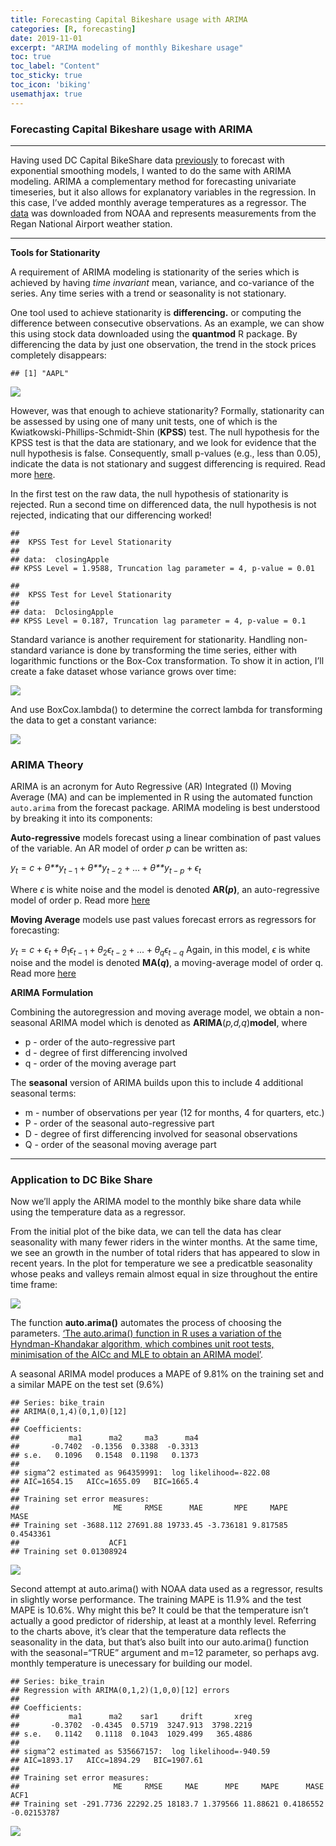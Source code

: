 ```yaml
---
title: Forecasting Capital Bikeshare usage with ARIMA
categories: [R, forecasting]
date: 2019-11-01
excerpt: "ARIMA modeling of monthly Bikeshare usage"
toc: true
toc_label: "Content"
toc_sticky: true
toc_icon: 'biking'
usemathjax: true
---
```



### Forecasting Capital Bikeshare usage with ARIMA

------------------------------------------------------------------------

Having used DC Capital BikeShare data
[previously](https://rsolter.github.io/r/forecasting/Monthly_Bike_Forecast_ETS/)
to forecast with exponential smoothing models, I wanted to do the same
with ARIMA modeling. ARIMA a complementary method for forecasting
univariate timeseries, but it also allows for explanatory variables in
the regression. In this case, I’ve added monthly average temperatures as
a regressor. The
[data](https://www.ncei.noaa.gov/access/search/data-search/global-summary-of-the-month)
was downloaded from NOAA and represents measurements from the Regan
National Airport weather station.

------------------------------------------------------------------------

**Tools for Stationarity**


A requirement of ARIMA modeling is stationarity of the series which is
achieved by having *time invariant* mean, variance, and co-variance of
the series. Any time series with a trend or seasonality is not
stationary.

One tool used to achieve stationarity is **differencing.** or computing
the difference between consecutive observations. As an example, we can
show this using stock data downloaded using the **quantmod** R package.
By differencing the data by just one observation, the trend in the stock
prices completely disappears:

    ## [1] "AAPL"

![](/rblogging/2019/11/01/Monthly_Bike_Forecast_files/differencing_example.png)

However, was that enough to achieve stationarity? Formally, stationarity
can be assessed by using one of many unit tests, one of which is the
Kwiatkowski-Phillips-Schmidt-Shin (**KPSS**) test. The null hypothesis
for the KPSS test is that the data are stationary, and we look for
evidence that the null hypothesis is false. Consequently, small p-values
(e.g., less than 0.05), indicate the data is not stationary and suggest
differencing is required. Read more
[here](https://nwfsc-timeseries.github.io/atsa-labs/sec-boxjenkins-aug-dickey-fuller.html).

In the first test on the raw data, the null hypothesis of stationarity
is rejected. Run a second time on differenced data, the null hypothesis
is not rejected, indicating that our differencing worked!

    ##
    ##  KPSS Test for Level Stationarity
    ##
    ## data:  closingApple
    ## KPSS Level = 1.9588, Truncation lag parameter = 4, p-value = 0.01

    ##
    ##  KPSS Test for Level Stationarity
    ##
    ## data:  DclosingApple
    ## KPSS Level = 0.187, Truncation lag parameter = 4, p-value = 0.1

Standard variance is another requirement for stationarity. Handling
non-standard variance is done by transforming the time series, either
with logarithmic functions or the Box-Cox transformation. To show it in
action, I’ll create a fake dataset whose variance grows over time:

![](/rblogging/2019/11/01/Monthly_Bike_Forecast_files/heteroskedasticity-1.png)

And use BoxCox.lambda() to determine the correct lambda for transforming
the data to get a constant variance:

![](/rblogging/2019/11/01/Monthly_Bike_Forecast_files/Box-Cox-1.png)

### ARIMA Theory

ARIMA is an acronym for Auto Regressive (AR) Integrated (I) Moving
Average (MA) and can be implemented in R using the automated function
`auto.arima` from the forecast package. ARIMA modeling is best
understood by breaking it into its components:

**Auto-regressive** models forecast using a linear combination of past
values of the variable. An AR model of order *p* can be written as:

*y*<sub>*t*</sub> = *c* + *θ**y*<sub>*t* − 1</sub> + *θ**y*<sub>*t* − 2</sub> + ... + *θ**y*<sub>*t* − *p*</sub> + *ϵ*<sub>*t*</sub>

Where *ϵ* is white noise and the model is denoted **AR(*p*)**, an
auto-regressive model of order p. Read more
[here](https://otexts.com/fpp2/AR.html)

**Moving Average** models use past values forecast errors as regressors
for forecasting:

*y*<sub>*t*</sub> = *c* + *ϵ*<sub>*t*</sub> + *θ*<sub>1</sub>*ϵ*<sub>*t* − 1</sub> + *θ*<sub>2</sub>*ϵ*<sub>*t* − 2</sub> + ... + *θ*<sub>*q*</sub>*ϵ*<sub>*t* − *q*</sub>
 Again, in this model, *ϵ* is white noise and the model is denoted
**MA(*q*)**, a moving-average model of order q. Read more
[here](https://otexts.com/fpp2/MA.html)

**ARIMA Formulation**

Combining the autoregression and moving average model, we obtain a
non-seasonal ARIMA model which is denoted as
**ARIMA**(*p,d,q*)**model**, where

-   p - order of the auto-regressive part
-   d - degree of first differencing involved
-   q - order of the moving average part

The **seasonal** version of ARIMA builds upon this to include 4
additional seasonal terms:

-   m - number of observations per year (12 for months, 4 for quarters,
    etc.)
-   P - order of the seasonal auto-regressive part
-   D - degree of first differencing involved for seasonal observations
-   Q - order of the seasonal moving average part

------------------------------------------------------------------------

### Application to DC Bike Share

Now we’ll apply the ARIMA model to the monthly bike share data while
using the temperature data as a regressor.

From the initial plot of the bike data, we can tell the data has clear
seasonality with many fewer riders in the winter months. At the same
time, we see an growth in the number of total riders that has appeared
to slow in recent years. In the plot for temperature we see a
predicatble seasonality whose peaks and valleys remain almost equal in
size throughout the entire time frame:

![](/rblogging/2019/11/01/Monthly_Bike_Forecast_files/Train_Plots.png)

The function **auto.arima()** automates the process of choosing the
parameters. [‘The auto.arima() function in R uses a variation of the
Hyndman-Khandakar algorithm, which combines unit root tests,
minimisation of the AICc and MLE to obtain an ARIMA
model’](https://otexts.com/fpp2/arima-r.html).

A seasonal ARIMA model produces a MAPE of 9.81% on the training set and
a similar MAPE on the test set (9.6%)

    ## Series: bike_train
    ## ARIMA(0,1,4)(0,1,0)[12]
    ##
    ## Coefficients:
    ##           ma1      ma2     ma3      ma4
    ##       -0.7402  -0.1356  0.3388  -0.3313
    ## s.e.   0.1096   0.1548  0.1198   0.1373
    ##
    ## sigma^2 estimated as 964359991:  log likelihood=-822.08
    ## AIC=1654.15   AICc=1655.09   BIC=1665.4
    ##
    ## Training set error measures:
    ##                     ME     RMSE      MAE       MPE     MAPE      MASE
    ## Training set -3688.112 27691.88 19733.45 -3.736181 9.817585 0.4543361
    ##                    ACF1
    ## Training set 0.01308924

![](/rblogging/2019/11/01/Monthly_Bike_Forecast_files/arima1-1.png)

Second attempt at auto.arima() with NOAA data used as a regressor,
results in slightly worse performance. The training MAPE is 11.9% and
the test MAPE is 10.6%. Why might this be? It could be that the
temperature isn’t actually a good predictor of ridership, at least at a
monthly level. Referring to the charts above, it’s clear that the
temperature data reflects the seasonality in the data, but that’s also
built into our auto.arima() function with the seasonal=“TRUE” argument
and m=12 parameter, so perhaps avg. monthly temperature is unecessary
for building our model.

    ## Series: bike_train
    ## Regression with ARIMA(0,1,2)(1,0,0)[12] errors
    ##
    ## Coefficients:
    ##           ma1      ma2    sar1     drift       xreg
    ##       -0.3702  -0.4345  0.5719  3247.913  3798.2219
    ## s.e.   0.1142   0.1118  0.1043  1029.499   365.4886
    ##
    ## sigma^2 estimated as 535667157:  log likelihood=-940.59
    ## AIC=1893.17   AICc=1894.29   BIC=1907.61
    ##
    ## Training set error measures:
    ##                     ME     RMSE     MAE      MPE     MAPE      MASE        ACF1
    ## Training set -291.7736 22292.25 18183.7 1.379566 11.88621 0.4186552 -0.02153787

![](/rblogging/2019/11/01/Monthly_Bike_Forecast_files/arima2-1.png)
